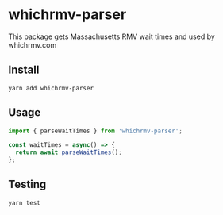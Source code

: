 # whichrmv-parser

This package gets Massachusetts RMV wait times and used by whichrmv.com

## Install

```
yarn add whichrmv-parser
```

## Usage

```javascript
import { parseWaitTimes } from 'whichrmv-parser';

const waitTimes = async() => {
  return await parseWaitTimes();
};
```

## Testing
```
yarn test
```